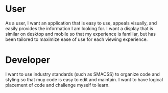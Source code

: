 # User

As a user, I want an application that is easy to use, appeals visually, and easily provides the information I am looking for. I want a display that is similar on desktop and mobile so that my experience is familiar, but has been tailored to maximize ease of use for each viewing experience.

# Developer
I want to use industry standards (such as SMACSS) to organize code and styling so that muy code is easy to edit and maintain. I want to have logical placement of code and challenge myself to learn.